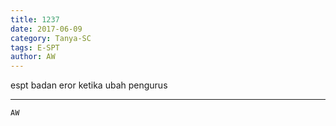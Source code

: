 ```yaml
---
title: 1237
date: 2017-06-09
category: Tanya-SC
tags: E-SPT
author: AW
---
```


espt badan eror ketika ubah pengurus

---



`AW`
